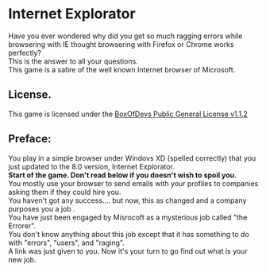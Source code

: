 # Internet Explorator
Have you ever wondered why did you get so much ragging errors while browsering with IE thought browsering with Firefox or Chrome works perfectly?    
This is the answer to all your questions.   
This game is a satire of the well known Internet browser of Microsoft.      

## License.
This game is licensed under the [BoxOfDevs Public General License v1.1.2](Ad5001/InternetExplorator/blob/master/LICENSE)

## Preface:
You play in a simple browser under Windovs XD (spelled correctly) that you just updated to the 8.0 version, Internet Explorator.   
**Start of the game. Don't read below if you doesn't wish to spoil you.**     
You mostly use your browser to send emails with your profiles to companies asking them if they could hire you.   
You haven't got any success.... but now, this as changed and a company purposes you a job .     
You have just been engaged by Misrocoft as a mysterious job called "the Errorer".   
You don't know anything about this job except that it has something to do with "errors", "users", and "raging".     
A link was just given to you. Now it's your turn to go find out what is your new job.   